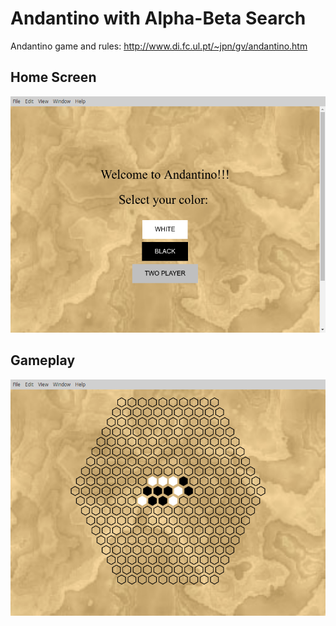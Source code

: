 # Andantino with Alpha-Beta Search

Andantino game and rules: http://www.di.fc.ul.pt/~jpn/gv/andantino.htm


## Home Screen
![Output sample](screenshots/home.png)


## Gameplay
![Image](screenshots/gameplay.png)